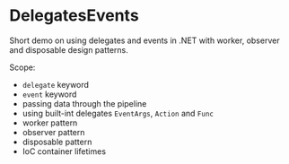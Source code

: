 # DelegatesEvents
Short demo on using delegates and events in .NET with worker, observer and disposable design patterns.

Scope:
  - `delegate` keyword
  - `event` keyword
  - passing data through the pipeline
  - using built-int delegates `EventArgs`, `Action` and `Func`
  - worker pattern
  - observer pattern
  - disposable pattern
  - IoC container lifetimes
